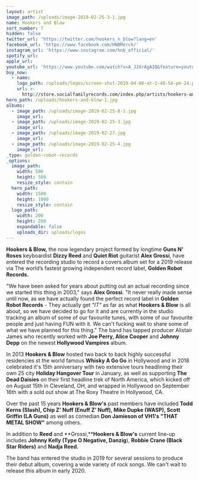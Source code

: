 ```yaml
---
layout: artist
image_path: /uploads/image-2019-02-25-3-1.jpg
name: Hookers and Blow
sort_number: 7
hidden: false
twitter_url: 'https://twitter.com/hookers_n_blow?lang=en'
facebook_url: 'https://www.facebook.com/HNBMerch/'
instagram_url: 'https://www.instagram.com/hnb_official/'
spotify_url:
apple_url:
youtube_url: 'https://www.youtube.com/watch?v=A_JJXrAgAIQ&feature=youtu.be'
buy_now:
  - name:
    logo_path: /uploads/logos/screen-shot-2019-04-08-at-2-40-54-pm-24.png
    url: >-
      http://store.socialfamilyrecords.com/index.php/artists/hookers-and-blow/hookers-blow-all-excess-tour-t-shirt.html
hero_path: /uploads/hookers-and-blow-1.jpg
albums:
  - image_path: /uploads/image-2019-02-25-8-1.jpg
    image_url:
  - image_path: /uploads/image-2019-02-25-3.jpg
    image_url:
  - image_path: /uploads/image-2019-02-27.jpg
    image_url:
  - image_path: /uploads/image-2019-02-25-4.jpg
    image_url:
_type: golden-robot-records
_options:
  image_path:
    width: 500
    height: 500
    resize_style: contain
  hero_path:
    width: 1500
    height: 1000
    resize_style: contain
  logo_path:
    width: 200
    height: 200
    expandable: false
    uploads_dir: uploads/logos
---
```


**Hookers & Blow,**&nbsp;the now legendary project formed by longtime&nbsp;**Guns N' Roses**&nbsp;keyboardist&nbsp;**Dizzy Reed**&nbsp;and&nbsp;**Quiet Riot**&nbsp;guitarist&nbsp;**Alex Grossi**, have entered the recording studio to record a covers album set for a 2019 release via The world’s fastest growing independent record label,&nbsp;**Golden Robot Records.**

"We have been asked for years about putting out an actual recording since we started this thing in 2003," says&nbsp;**Alex Grossi**. "It never really made sense until now, as we have actually found the perfect record label in&nbsp;**Golden Robot Records**&nbsp;- They actually get&nbsp;*"IT"*&nbsp;as far as what&nbsp;**Hookers & Blow**&nbsp;is all about, so we have decided to go for it and are currently in the studio tracking an album of some of our favourite tunes, with some of our favourite people and just having FUN with it. We can't fucking wait to share some of what we have planned for this thing." The band has tapped producer Alistair James who recently worked with&nbsp;**Joe Perry, Alice Cooper**&nbsp;and&nbsp;**Johnny Depp**&nbsp;on the newest&nbsp;**Hollywood Vampires**&nbsp;album.

In 2013&nbsp;**Hookers & Blow**&nbsp;hosted two back to back highly successful residencies st the world famous&nbsp;**Whisky A Go Go**&nbsp;in Hollywood and in 2018 celebrated it's 15th anniversary with two extensive tours headlining their own 25 city&nbsp;**Holiday Hangover Tour**&nbsp;in January, as well as supporting&nbsp;**The Dead Daisies**&nbsp;on their first headline trek of North America, which kicked off on August 15th in Cleveland, OH, and wrapped in Hollywood on September 16th with a sold out show at The Roxy Theatre in Hollywood, CA.

Over the past 15 years&nbsp;**Hookers & Blow's**&nbsp;past members have included&nbsp;**Todd Kerns (Slash), Chip Z' Nuff (Enuff Z' Nuff), Mike Dupke (WASP), Scott Griffin (LA Guns)**&nbsp;as well as comedian&nbsp;**Don Jamieson of VH1's "THAT METAL SHOW"**&nbsp;among others.

In addition to&nbsp;**Reed**&nbsp;and&nbsp;**Grossi,****Hookers & Blow's**&nbsp;current line-up includes&nbsp;**Johnny Kelly (Type O Negative, Danzig**),&nbsp;**Robbie Crane (Black Star Riders)**&nbsp;and&nbsp;**Nadja Reed.**

The band has entered the studio in 2019 for several sessions to produce their debut album, covering a wide variety of rock songs. We can't wait to release this album in early 2020.